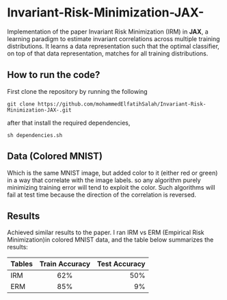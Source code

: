 # Invariant-Risk-Minimization-JAX-
Implementation of the paper Invariant Risk Minimization (IRM) in **JAX**, a learning paradigm to estimate invariant correlations across multiple training distributions. It 
learns a data representation such that the optimal classifier, on top of that data representation, matches for all training distributions.

## How to run the code?
First clone the repository by running the following
```
git clone https://github.com/mohammedElfatihSalah/Invariant-Risk-Minimization-JAX-.git
```
after that install the required dependencies,

```
sh dependencies.sh
```

## Data (Colored MNIST)

Which is the same MNIST image, but added color to it (either red or green) in a way that correlate with the image labels. so any algorithm purely minimizing training error will tend to
exploit the color. Such algorithms will fail at test time because the direction of the correlation is reversed.

## Results
Achieved similar results to the paper. I ran IRM vs ERM (Empirical Risk Minimization)in colored MNIST data, and the table
below summarizes the results:

| Tables        | Train Accuracy          | Test Accuracy  |
| ------------- |:-------------:| -----:|
| IRM      | 62% | 50%|
| ERM     | 85%      |   9% |
